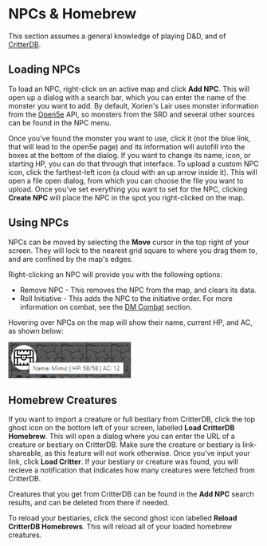 # NPCs & Homebrew
This section assumes a general knowledge of playing D&D, and of [CritterDB](https://critterdb.com/).

## Loading NPCs
To load an NPC, right-click on an active map and click **Add NPC**. This will open up a dialog with a search bar, which you can enter the name of the monster you want to add. By default, Xorien's Lair uses monster information from the [Open5e](https://open5e.com/) API, so monsters from the SRD and several other sources can be found in the NPC menu.

Once you've found the monster you want to use, click it (not the blue link, that will lead to the open5e page) and its information will autofill into the boxes at the bottom of the dialog. If you want to change its name, icon, or starting HP, you can do that through that interface. To upload a custom NPC icon, click the farthest-left icon (a cloud with an up arrow inside it). This will open a file open dialog, from which you can choose the file you want to upload. Once you've set everything you want to set for the NPC, clicking **Create NPC** will place the NPC in the spot you right-clicked on the map.

## Using NPCs
NPCs can be moved by selecting the **Move** cursor in the top right of your screen. They will lock to the nearest grid square to where you drag them to, and are confined by the map's edges.

Right-clicking an NPC will provide you with the following options:
- Remove NPC - This removes the NPC from the map, and clears its data.
- Roll Initiative - This adds the NPC to the initiative order. For more information on combat, see the [DM Combat](dm_combat.html) section.

Hovering over NPCs on the map will show their name, current HP, and AC, as shown below:

![NPC Stats](../docs_imgs/npc_data.png)

## Homebrew Creatures
If you want to import a creature or full bestiary from CritterDB, click the top ghost icon on the bottom left of your screen, labelled **Load CritterDB Homebrew**. This will open a dialog where you can enter the URL of a creature or bestiary on CritterDB. Make sure the creature or bestiary is link-shareable, as this feature will not work otherwise. Once you've input your link, click **Load Critter**. If your bestiary or creature was found, you will recieve a notification that indicates how many creatures were fetched from CritterDB.

Creatures that you get from CritterDB can be found in the **Add NPC** search results, and can be deleted from there if needed.

To reload your bestiaries, click the second ghost icon labelled **Reload CritterDB Homebrews**. This will reload all of your loaded homebrew creatures.